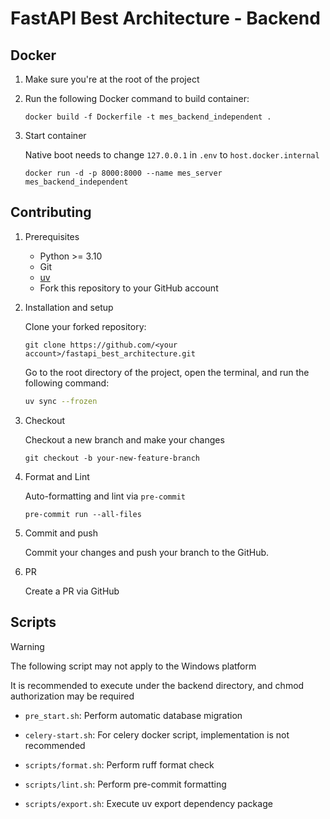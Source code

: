 # FastAPI Best Architecture - Backend

## Docker

1. Make sure you're at the root of the project
2. Run the following Docker command to build container:

   ```shell
   docker build -f Dockerfile -t mes_backend_independent .
   ```

3. Start container

   Native boot needs to change `127.0.0.1` in `.env` to `host.docker.internal`

   ```shell
   docker run -d -p 8000:8000 --name mes_server mes_backend_independent
   ```

## Contributing

1. Prerequisites

    - Python >= 3.10
    - Git
    - [uv](https://docs.astral.sh/uv/getting-started/installation/)
    - Fork this repository to your GitHub account

2. Installation and setup

   Clone your forked repository:

   ```shell
   git clone https://github.com/<your account>/fastapi_best_architecture.git
   ```

   Go to the root directory of the project, open the terminal, and run the following command:

   ```sh
   uv sync --frozen
   ```

3. Checkout

   Checkout a new branch and make your changes

   ```shell
   git checkout -b your-new-feature-branch
   ```

4. Format and Lint

   Auto-formatting and lint via `pre-commit`

   ```shell
   pre-commit run --all-files
   ```

5. Commit and push

   Commit your changes and push your branch to the GitHub.

6. PR

   Create a PR via GitHub

## Scripts

> [!WARNING]
>
> The following script may not apply to the Windows platform
>
> It is recommended to execute under the backend directory, and chmod authorization may be required

- `pre_start.sh`: Perform automatic database migration

- `celery-start.sh`: For celery docker script, implementation is not recommended

- `scripts/format.sh`: Perform ruff format check

- `scripts/lint.sh`: Perform pre-commit formatting

- `scripts/export.sh`: Execute uv export dependency package
